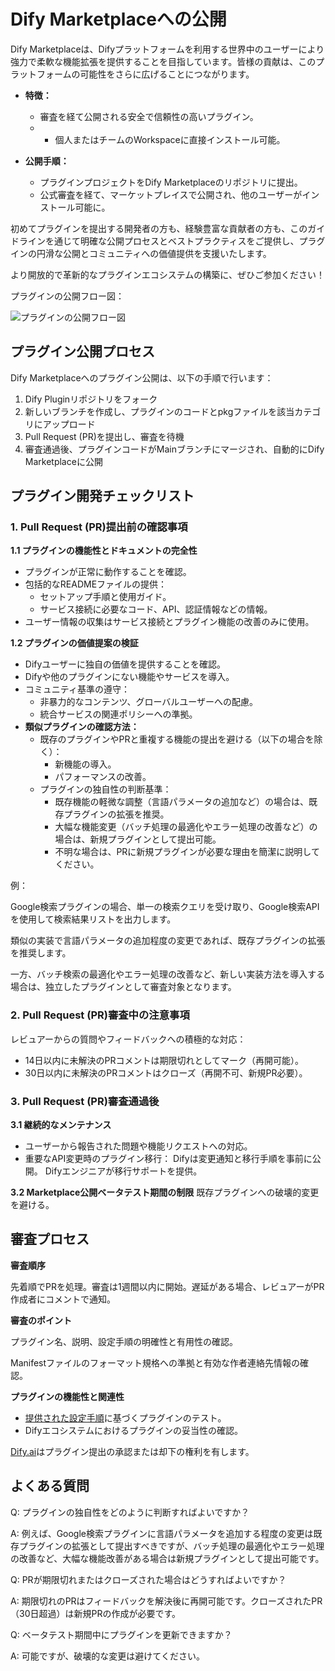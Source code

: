# Dify Marketplaceへの公開

Dify Marketplaceは、Difyプラットフォームを利用する世界中のユーザーにより強力で柔軟な機能拡張を提供することを目指しています。皆様の貢献は、このプラットフォームの可能性をさらに広げることにつながります。

* **特徴：**
  - 審査を経て公開される安全で信頼性の高いプラグイン。
  - - 個人またはチームのWorkspaceに直接インストール可能。

* **公開手順：**
  - プラグインプロジェクトをDify Marketplaceのリポジトリに提出。
  - 公式審査を経て、マーケットプレイスで公開され、他のユーザーがインストール可能に。

初めてプラグインを提出する開発者の方も、経験豊富な貢献者の方も、このガイドラインを通じて明確な公開プロセスとベストプラクティスをご提供し、プラグインの円滑な公開とコミュニティへの価値提供を支援いたします。

より開放的で革新的なプラグインエコシステムの構築に、ぜひご参加ください！

プラグインの公開フロー図：

![プラグインの公開フロー図](https://assets-docs.dify.ai/2025/01/df57bae8473953bc3286684983244654.png)

## プラグイン公開プロセス

Dify Marketplaceへのプラグイン公開は、以下の手順で行います：

1. Dify Pluginリポジトリをフォーク
2. 新しいブランチを作成し、プラグインのコードとpkgファイルを該当カテゴリにアップロード
3. Pull Request (PR)を提出し、審査を待機
4. 審査通過後、プラグインコードがMainブランチにマージされ、自動的にDify Marketplaceに公開

## プラグイン開発チェックリスト

### 1. Pull Request (PR)提出前の確認事項

**1.1 プラグインの機能性とドキュメントの完全性**

* プラグインが正常に動作することを確認。
* 包括的なREADMEファイルの提供：
  - セットアップ手順と使用ガイド。
  - サービス接続に必要なコード、API、認証情報などの情報。
* ユーザー情報の収集はサービス接続とプラグイン機能の改善のみに使用。

**1.2 プラグインの価値提案の検証**

* Difyユーザーに独自の価値を提供することを確認。
* Difyや他のプラグインにない機能やサービスを導入。
* コミュニティ基準の遵守：
  - 非暴力的なコンテンツ、グローバルユーザーへの配慮。
  - 統合サービスの関連ポリシーへの準拠。
* **類似プラグインの確認方法：**
  - 既存のプラグインやPRと重複する機能の提出を避ける（以下の場合を除く）：
    - 新機能の導入。
    - パフォーマンスの改善。
  - プラグインの独自性の判断基準：
    - 既存機能の軽微な調整（言語パラメータの追加など）の場合は、既存プラグインの拡張を推奨。
    - 大幅な機能変更（バッチ処理の最適化やエラー処理の改善など）の場合は、新規プラグインとして提出可能。
    - 不明な場合は、PRに新規プラグインが必要な理由を簡潔に説明してください。

例：

Google検索プラグインの場合、単一の検索クエリを受け取り、Google検索APIを使用して検索結果リストを出力します。

類似の実装で言語パラメータの追加程度の変更であれば、既存プラグインの拡張を推奨します。

一方、バッチ検索の最適化やエラー処理の改善など、新しい実装方法を導入する場合は、独立したプラグインとして審査対象となります。

### 2. Pull Request (PR)審査中の注意事項

レビュアーからの質問やフィードバックへの積極的な対応：

* 14日以内に未解決のPRコメントは期限切れとしてマーク（再開可能）。
* 30日以内に未解決のPRコメントはクローズ（再開不可、新規PR必要）。

### 3. Pull Request (PR)審査通過後

**3.1 継続的なメンテナンス**
* ユーザーから報告された問題や機能リクエストへの対応。
* 重要なAPI変更時のプラグイン移行：
Difyは変更通知と移行手順を事前に公開。
Difyエンジニアが移行サポートを提供。

**3.2 Marketplace公開ベータテスト期間の制限**
既存プラグインへの破壊的変更を避ける。

## 審査プロセス

**審査順序**

先着順でPRを処理。審査は1週間以内に開始。遅延がある場合、レビュアーがPR作成者にコメントで通知。

**審査のポイント**

プラグイン名、説明、設定手順の明確性と有用性の確認。

Manifestファイルのフォーマット規格への準拠と有効な作者連絡先情報の確認。

**プラグインの機能性と関連性**

* [提供された設定手順](https://docs.dify.ai/ja-jp/plugins/quick-start/developing-plugins)に基づくプラグインのテスト。
* Difyエコシステムにおけるプラグインの妥当性の確認。

[Dify.ai](https://dify.ai/)はプラグイン提出の承認または却下の権利を有します。

## よくある質問

Q: プラグインの独自性をどのように判断すればよいですか？

A: 例えば、Google検索プラグインに言語パラメータを追加する程度の変更は既存プラグインの拡張として提出すべきですが、バッチ処理の最適化やエラー処理の改善など、大幅な機能改善がある場合は新規プラグインとして提出可能です。

Q: PRが期限切れまたはクローズされた場合はどうすればよいですか？

A: 期限切れのPRはフィードバックを解決後に再開可能です。クローズされたPR（30日超過）は新規PRの作成が必要です。

Q: ベータテスト期間中にプラグインを更新できますか？

A: 可能ですが、破壊的な変更は避けてください。
